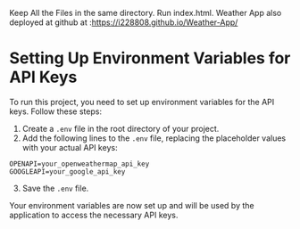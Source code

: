Keep All the Files in the same directory.
Run index.html.
Weather App also deployed at github at :https://i228808.github.io/Weather-App/

# Setting Up Environment Variables for API Keys

To run this project, you need to set up environment variables for the API keys. Follow these steps:

1. Create a `.env` file in the root directory of your project.
2. Add the following lines to the `.env` file, replacing the placeholder values with your actual API keys:

```
OPENAPI=your_openweathermap_api_key
GOOGLEAPI=your_google_api_key
```

3. Save the `.env` file.

Your environment variables are now set up and will be used by the application to access the necessary API keys.
